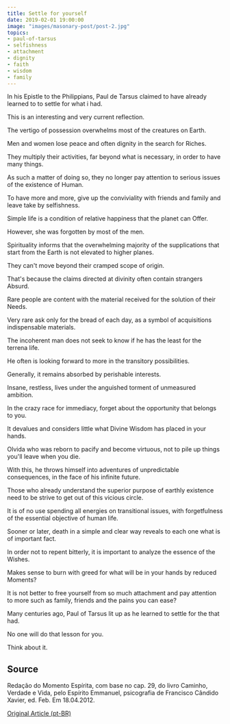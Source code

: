 ```yaml
---
title: Settle for yourself
date: 2019-02-01 19:00:00
image: "images/masonary-post/post-2.jpg"
topics: 
- paul-of-tarsus
- selfishness
- attachment
- dignity
- faith
- wisdom
- family
---
```


In his Epistle to the Philippians, Paul de Tarsus claimed to have already learned to
to settle for what i had.

This is an interesting and very current reflection.

The vertigo of possession overwhelms most of the creatures on Earth.

Men and women lose peace and often dignity in the search for
Riches.

They multiply their activities, far beyond what is necessary, in order to have
many things.

As such a matter of doing so, they no longer pay attention to serious issues of the existence of
Human.

To have more and more, give up the conviviality with friends and family and leave
take by selfishness.

Simple life is a condition of relative happiness that the planet can
Offer.

However, she was forgotten by most of the men.

Spirituality informs that the overwhelming majority of the supplications that start from the
Earth is not elevated to higher planes.

They can't move beyond their cramped scope of origin.

That's because the claims directed at divinity often contain strangers
Absurd.

Rare people are content with the material received for the solution of their
Needs.

Very rare ask only for the bread of each day, as a symbol of acquisitions
indispensable materials.

The incoherent man does not seek to know if he has the least for the terrena life.

He often is looking forward to more in the transitory possibilities.

Generally, it remains absorbed by perishable interests.

Insane, restless, lives under the anguished torment of unmeasured ambition.

In the crazy race for immediacy, forget about the opportunity that belongs to you.

It devalues and considers little what Divine Wisdom has placed in your hands.

Olvida who was reborn to pacify and become virtuous, not to pile up
things you'll leave when you die.

With this, he throws himself into adventures of unpredictable consequences, in the face of his
infinite future.

Those who already understand the superior purpose of earthly existence need to be
strive to get out of this vicious circle.

It is of no use spending all energies on transitional issues, with
forgetfulness of the essential objective of human life.

Sooner or later, death in a simple and clear way reveals to each one what is of
important fact.

In order not to repent bitterly, it is important to analyze the essence of the
Wishes.

Makes sense to burn with greed for what will be in your hands by reduced
Moments?

It is not better to free yourself from so much attachment and pay attention to more
such as family, friends and the pains you can ease?

Many centuries ago, Paul of Tarsus lit up as he learned to settle for the
that had.

No one will do that lesson for you.

Think about it.



## Source
Redação do Momento Espírita, com base no cap. 29, do livro Caminho,
Verdade e Vida, pelo Espírito Emmanuel, psicografia de
Francisco Cândido Xavier, ed. Feb.
Em 18.04.2012.


[Original Article (pt-BR)](http://www.momento.com.br/pt/ler_texto.php?id=3406)


